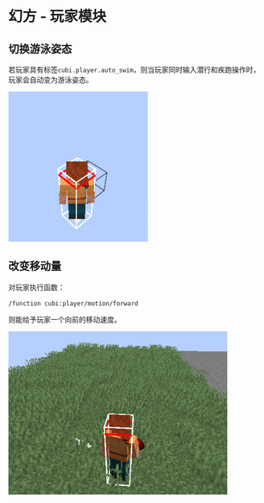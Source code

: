 # 幻方 - 玩家模块

## 切换游泳姿态

若玩家具有标签`cubi.player.auto_swim`，则当玩家同时输入潜行和疾跑操作时，玩家会自动变为游泳姿态。

![alt text](<Cubi Player Auto Swim.gif>)

## 改变移动量

对玩家执行函数：

```mcfunction
/function cubi:player/motion/forward
```

则能给予玩家一个向前的移动速度。

![alt text](<Cubi Forward Motion.gif>)
